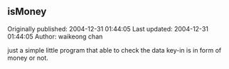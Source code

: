 ## isMoney

Originally published: 2004-12-31 01:44:05
Last updated: 2004-12-31 01:44:05
Author: waikeong chan

just a simple little program that able to check the data key-in is in form of money or not.